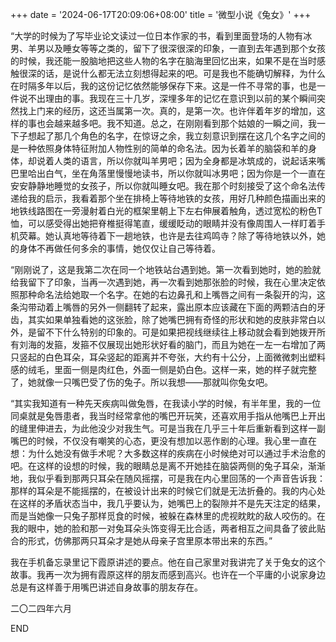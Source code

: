 +++
date = '2024-06-17T20:09:06+08:00'
title = '微型小说《兔女》'
+++

“大学的时候为了写毕业论文读过一位日本作家的书，看到里面登场的人物有冰男、羊男以及睡女等等之类的，留下了很深很深的印象，一直到去年遇到那个女孩的时候，我还能一股脑地把这些人物的名字在脑海里回忆出来，如果不是在当时感触很深的话，是说什么都无法立刻想得起来的吧。可是我也不能确切解释，为什么在时隔多年以后，我的这份记忆依然能够保存下来。这是一件不寻常的事，也是一件说不出理由的事。我现在三十几岁，深埋多年的记忆在意识到以前的某个瞬间突然找上门来的经历，这还当属第一次。真的，是第一次。也许伴着年岁的增加，这样的事也会越来越多吧。我不知道。总之，在刚刚看到那个姑娘的一瞬之间，我一下子想起了那几个角色的名字，在惊讶之余，我立刻意识到摆在这几个名字之间的是一种依照身体特征附加人物性别的简单的命名法。因为长着羊的脑袋和羊的身体，却说着人类的语言，所以你就叫羊男吧；因为全身都是冰筑成的，说起话来嘴巴里哈出白气，坐在角落里慢慢地读书，所以你就叫冰男吧；因为你是一个一直在安安静静地睡觉的女孩子，所以你就叫睡女吧。我在那个时刻接受了这个命名法传递给我的启示，我看着那个坐在排椅上等待地铁的女孩，用好几种颜色描画出来的地铁线路图在一旁漫射着白光的框架里朝上下左右伸展着触角，透过宽松的粉色T恤，可以感受得出她把脊椎挺得笔直，缓缓眨动的眼睛并没有像周围人一样盯着手机荧幕。她认真地等待着下一趟地铁，也许是去往鸡鸣寺？除了等待地铁以外，她的身体不再做任何多余的事情，她仅仅让自己等待着。

“刚刚说了，这是我第二次在同一个地铁站台遇到她。第一次看到她时，她的脸就给我留下了印象，当再一次遇到她，再一次看到她那张脸的时候，我在心里决定依照那种命名法给她取一个名字。在她的右边鼻孔和上嘴唇之间有一条裂开的沟，这条沟带动着上嘴唇的另外一侧翻转了起来，露出原本应该藏在下面的两颗洁白的牙齿，其实如果单独看她的这张脸，除了她嘴巴拥有奇怪的形状和她的皮肤非常白以外，是留不下什么特别的印象的。可是如果把视线继续往上移动就会看到她拨开所有刘海的发箍，发箍不仅展现出她形状好看的脑门，而且为她在一左一右增加了两只竖起的白色耳朵，耳朵竖起的距离并不夸张，大约有十公分，上面微微刺出塑料感的绒毛，里面一侧是肉红色，外面一侧是奶白色。这样一来，她的样子就完整了，她就像一只嘴巴受了伤的兔子。所以我想——那就叫你兔女吧。

“其实我知道有一种先天疾病叫做兔唇，在我读小学的时候，有半年里，我的一位同桌就是兔唇患者，我当时经常拿他的嘴巴开玩笑，还喜欢用手指从他嘴巴上开出的缝里伸进去，为此他没少对我生气。可是当我在几乎三十年后重新看到这样一副嘴巴的时候，不仅没有嘲笑的心态，更没有想加以恶作剧的心理。我心里一直在想：为什么她没有做手术呢？大多数这样的疾病在小时候绝对可以通过手术治愈的吧。在这样的设想的时候，我的眼睛总是离不开她挂在脑袋两侧的兔子耳朵，渐渐地，我似乎看到那两只耳朵在随风摇摆，可是我在内心里回荡的一个声音告诉我：那样的耳朵是不能摇摆的，在被设计出来的时候它们就是无法折叠的。我的内心处在这样的矛盾状态当中，我几乎要认为，她嘴巴上的裂隙并不是先天注定的结果，而是当她像一只兔子那样觅食的时候，被躲在森林里的虎视眈眈的敌人咬伤的。在我的眼中，她的脸和那一对兔耳朵头饰变得无比合适，两者相互之间具备了彼此贴合的形式，仿佛那两只耳朵才是她从母亲子宫里原本带出来的东西。”

我在手机备忘录里记下霞原讲述的要点。他在自己家里对我讲完了关于兔女的这个故事。我再一次为拥有霞原这样的朋友而感到高兴。也许在一个平庸的小说家身边总是有这样善于用嘴巴讲述自身故事的朋友存在。

二〇二四年六月

END



